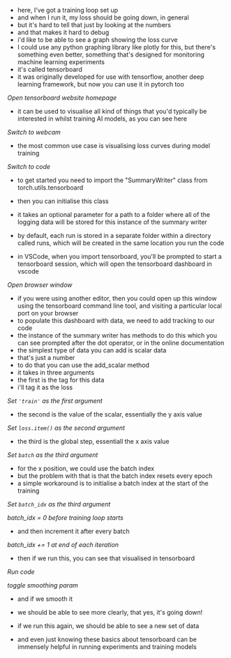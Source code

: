 - here, I've got a training loop set up
- and when I run it, my loss should be going down, in general
- but it's hard to tell that just by looking at the numbers
- and that makes it hard to debug
- i'd like to be able to see a graph showing the loss curve
- I could use any python graphing library like plotly for this, but there's something even better, something that's designed for monitoring machine learning experiments
- it's called tensorboard
- it was originally developed for use with tensorflow, another deep learning framework, but now you can use it in pytorch too

_Open tensorboard website homepage_

- it can be used to visualise all kind of things that you'd typically be interested in whilst training AI models, as you can see here

_Switch to webcam_

- the most common use case is visualising loss curves during model training

_Switch to code_

- to get started you need to import the "SummaryWriter" class from torch.utils.tensorboard

- then you can initialise this class
- it takes an optional parameter for a path to a folder where all of the logging data will be stored for this instance of the summary writer
- by default, each run is stored in a separate folder within a directory called runs, which will be created in the same location you run the code
- in VSCode, when you import tensorboard, you'll be prompted to start a tensorboard session, which will open the tensorboard dashboard in vscode

_Open browser window_

- if you were using another editor, then you could open up this window using the tensorboard command line tool, and visiting a particular local port on your browser
- to populate this dashboard with data, we need to add tracking to our code
- the instance of the summary writer has methods to do this which you can see prompted after the dot operator, or in the online documentation
- the simplest type of data you can add is scalar data
- that's just a number
- to do that you can use the add_scalar method
- it takes in three arguments
- the first is the tag for this data
- i'll tag it as the loss

_Set `'train'` as the first argument_

- the second is the value of the scalar, essentially the y axis value

_Set `loss.item()` as the second argument_

- the third is the global step, essentiall the x axis value

_Set `batch` as the third argument_

- for the x position, we could use the batch index
- but the problem with that is that the batch index resets every epoch
- a simple workaround is to initialise a batch index at the start of the training

_Set `batch_idx` as the third argument_

_batch_idx = 0 before training loop starts_

- and then increment it after every batch

_batch_idx += 1 at end of each iteration_

- then if we run this, you can see that visualised in tensorboard

_Run code_

_toggle smoothing param_

- and if we smooth it
- we should be able to see more clearly, that yes, it's going down!

- if we run this again, we should be able to see a new set of data

- and even just knowing these basics about tensorboard can be immensely helpful in running experiments and training models
